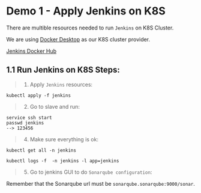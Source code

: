 # Demo 1 - Apply Jenkins on K8S

There are multible resources needed to run `Jenkins` on K8S Cluster.

We are using [Docker Desktop](https://www.docker.com/products/docker-desktop/) as our K8S cluster provider.

[Jenkins Docker Hub](https://hub.docker.com/r/jenkins/jenkins)

## 1.1 Run Jenkins on K8S Steps:

> 1. Apply `Jenkins` resources:

```
kubectl apply -f jenkins
```
> 2. Go to slave and run:
```
service ssh start
passwd jenkins
--> 123456
```
> 4. Make sure everything is ok:
```
kubectl get all -n jenkins 

kubectl logs -f  -n jenkins -l app=jenkins
```
> 5. Go to jenkins GUI to do `Sonarqube configuration`:

Remember that the Sonarqube url must be `sonarqube.sonarqube:9000/sonar`.